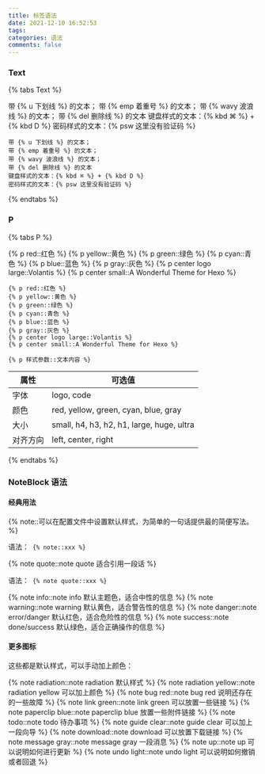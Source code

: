 ```yaml
---
title: 标签语法
date: 2021-12-10 16:52:53
tags:
categories: 语法
comments: false
---
```

### Text


{% tabs Text %}
<!-- tab 预览 -->
带 {% u 下划线 %} 的文本；
带 {% emp 着重号 %} 的文本；
带 {% wavy 波浪线 %} 的文本；
带 {% del 删除线 %} 的文本
键盘样式的文本：{% kbd ⌘ %} + {% kbd D %}
密码样式的文本：{% psw 这里没有验证码 %}
<!-- endtab -->
<!-- tab 代码 -->
<pre><code>带 {% u 下划线 %} 的文本；
带 {% emp 着重号 %} 的文本；
带 {% wavy 波浪线 %} 的文本；
带 {% del 删除线 %} 的文本
键盘样式的文本：{% kbd ⌘ %} + {% kbd D %}
密码样式的文本：{% psw 这里没有验证码 %} 
</code></pre>
<!-- endtab -->
{% endtabs %}

### P
{% tabs P %}
<!-- tab 预览 -->
{% p red::红色 %}
{% p yellow::黄色 %}
{% p green::绿色 %}
{% p cyan::青色 %}
{% p blue::蓝色 %}
{% p gray::灰色 %}
{% p center logo large::Volantis %}
{% p center small::A Wonderful Theme for Hexo %}
<!-- endtab -->
<!-- tab 代码 -->
<pre><code>{% p red::红色 %}
{% p yellow::黄色 %}
{% p green::绿色 %}
{% p cyan::青色 %}
{% p blue::蓝色 %}
{% p gray::灰色 %}
{% p center logo large::Volantis %}
{% p center small::A Wonderful Theme for Hexo %}
</code></pre>
<!-- endtab -->
<!-- tab 语法 -->
<pre><code>{% p 样式参数::文本内容 %}</code></pre>
<!-- endtab -->
<!-- tab 参数 -->
|  属性   | 可选值  |
|  ----  | ----  |
| 字体  | logo, code |
| 颜色  | red, yellow, green, cyan, blue, gray |
| 大小  | small, h4, h3, h2, h1, large, huge, ultra |
| 对齐方向  | left, center, right |
<!-- endtab -->
{% endtabs %}

### NoteBlock 语法

#### 经典用法
{% note::可以在配置文件中设置默认样式，为简单的一句话提供最的简便写法。 %}
<pre>语法：<code> {% note::xxx %} </code></pre>

{% note quote::note quote 适合引用一段话 %}
<pre>语法：<code> {% note quote::xxx %} </code></pre>

{% note info::note info 默认主题色，适合中性的信息 %}
{% note warning::note warning 默认黄色，适合警告性的信息 %}
{% note danger::note error/danger 默认红色，适合危险性的信息 %}
{% note success::note done/success 默认绿色，适合正确操作的信息 %}

#### 更多图标

这些都是默认样式，可以手动加上颜色：

{% note radiation::note radiation 默认样式 %}
{% note radiation yellow::note radiation yellow 可以加上颜色 %}
{% note bug red::note bug red 说明还存在的一些故障 %}
{% note link green::note link green 可以放置一些链接 %}
{% note paperclip blue::note paperclip blue 放置一些附件链接 %}
{% note todo::note todo 待办事项 %}
{% note guide clear::note guide clear 可以加上一段向导 %}
{% note download::note download 可以放置下载链接 %}
{% note message gray::note message gray 一段消息 %}
{% note up::note up 可以说明如何进行更新 %}
{% note undo light::note undo light 可以说明如何撤销或者回退 %}